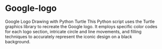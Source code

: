 # Google-logo
Google Logo Drawing with Python Turtle  This Python script uses the Turtle graphics library to recreate the Google logo. It employs specific color codes for each logo section, intricate circle and line movements, and filling techniques to accurately represent the iconic design on a black background.
